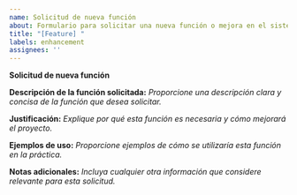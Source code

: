 ```yaml
---
name: Solicitud de nueva función
about: Formulario para solicitar una nueva función o mejora en el sistema
title: "[Feature] "
labels: enhancement
assignees: ''
---
```


**Solicitud de nueva función**

**Descripción de la función solicitada:**
_Proporcione una descripción clara y concisa de la función que desea solicitar._

**Justificación:**
_Explique por qué esta función es necesaria y cómo mejorará el proyecto._

**Ejemplos de uso:**
_Proporcione ejemplos de cómo se utilizaría esta función en la práctica._

**Notas adicionales:**
_Incluya cualquier otra información que considere relevante para esta solicitud._